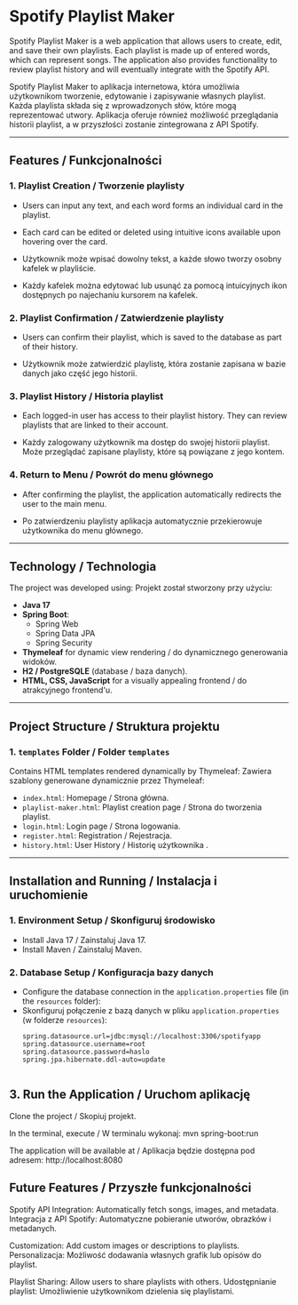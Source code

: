 # Spotify Playlist Maker

Spotify Playlist Maker is a web application that allows users to create, edit, and save their own playlists. Each playlist is made up of entered words, which can represent songs. The application also provides functionality to review playlist history and will eventually integrate with the Spotify API.

Spotify Playlist Maker to aplikacja internetowa, która umożliwia użytkownikom tworzenie, edytowanie i zapisywanie własnych playlist. Każda playlista składa się z wprowadzonych słów, które mogą reprezentować utwory. Aplikacja oferuje również możliwość przeglądania historii playlist, a w przyszłości zostanie zintegrowana z API Spotify.

---

## Features / Funkcjonalności

### 1. Playlist Creation / Tworzenie playlisty
- Users can input any text, and each word forms an individual card in the playlist.
- Each card can be edited or deleted using intuitive icons available upon hovering over the card.

- Użytkownik może wpisać dowolny tekst, a każde słowo tworzy osobny kafelek w playliście.
- Każdy kafelek można edytować lub usunąć za pomocą intuicyjnych ikon dostępnych po najechaniu kursorem na kafelek.

### 2. Playlist Confirmation / Zatwierdzenie playlisty
- Users can confirm their playlist, which is saved to the database as part of their history.

- Użytkownik może zatwierdzić playlistę, która zostanie zapisana w bazie danych jako część jego historii.

### 3. Playlist History / Historia playlist
- Each logged-in user has access to their playlist history. They can review playlists that are linked to their account.

- Każdy zalogowany użytkownik ma dostęp do swojej historii playlist. Może przeglądać zapisane playlisty, które są powiązane z jego kontem.

### 4. Return to Menu / Powrót do menu głównego
- After confirming the playlist, the application automatically redirects the user to the main menu.

- Po zatwierdzeniu playlisty aplikacja automatycznie przekierowuje użytkownika do menu głównego.

---

## Technology / Technologia

The project was developed using:
Projekt został stworzony przy użyciu:
- **Java 17**
- **Spring Boot**:
  - Spring Web
  - Spring Data JPA
  - Spring Security
- **Thymeleaf** for dynamic view rendering / do dynamicznego generowania widoków.
- **H2 / PostgreSQLE** (database / baza danych).
- **HTML, CSS, JavaScript** for a visually appealing frontend / do atrakcyjnego frontend'u.

---

## Project Structure / Struktura projektu

### 1. `templates` Folder / Folder `templates`
Contains HTML templates rendered dynamically by Thymeleaf:
Zawiera szablony generowane dynamicznie przez Thymeleaf:
- `index.html`: Homepage / Strona główna.
- `playlist-maker.html`: Playlist creation page / Strona do tworzenia playlist.
- `login.html`: Login page / Strona logowania.
- `register.html`: Registration / Rejestracja.
- `history.html`: User History / Historię użytkownika .

---

## Installation and Running / Instalacja i uruchomienie

### 1. Environment Setup / Skonfiguruj środowisko
- Install Java 17 / Zainstaluj Java 17.
- Install Maven / Zainstaluj Maven.

### 2. Database Setup / Konfiguracja bazy danych
- Configure the database connection in the `application.properties` file (in the `resources` folder):
- Skonfiguruj połączenie z bazą danych w pliku `application.properties` (w folderze `resources`):
  ```properties
  spring.datasource.url=jdbc:mysql://localhost:3306/spotifyapp
  spring.datasource.username=root
  spring.datasource.password=haslo
  spring.jpa.hibernate.ddl-auto=update


## 3. Run the Application / Uruchom aplikację
Clone the project / Skopiuj projekt.

In the terminal, execute / W terminalu wykonaj:
mvn spring-boot:run

The application will be available at / Aplikacja będzie dostępna pod adresem:
http://localhost:8080

## Future Features / Przyszłe funkcjonalności
Spotify API Integration: Automatically fetch songs, images, and metadata.
Integracja z API Spotify: Automatyczne pobieranie utworów, obrazków i metadanych.

Customization: Add custom images or descriptions to playlists.
Personalizacja: Możliwość dodawania własnych grafik lub opisów do playlist.

Playlist Sharing: Allow users to share playlists with others.
Udostępnianie playlist: Umożliwienie użytkownikom dzielenia się playlistami.



